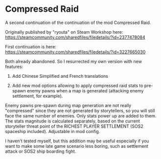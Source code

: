 # Compressed Raid

A second continuation of the continuation of the mod Compressed Raid.

Originally published by "ryouta" on Steam Workshop here: https://steamcommunity.com/sharedfiles/filedetails/?id=2377478084

First continuation is here: https://steamcommunity.com/sharedfiles/filedetails/?id=3227665030

Both already abandoned. So I resurrected my own version with new features:

1. Add Chinese Simplified and French translations

2. Add new mod options allowing to apply compressed raid stats to pre-spawn enemy pawns when a map is generated (attacking enemy settlement, for example).

Enemy pawns pre-spawn during map generation are not really "compressed" since they are not generated by storytellers, so you will still face the same number of enemies. Only stats power up are added to them. The stats magnitude is calculated separately, based on the current storyteller threat point of the RICHEST PLAYER SETTLEMENT (SOS2 spaceship included). Adjustable in mod config.

I haven't tested myself, but this addition may be useful especially if you want to make some late game scenario less boring, such as settlement attack or SOS2 ship boarding fight.